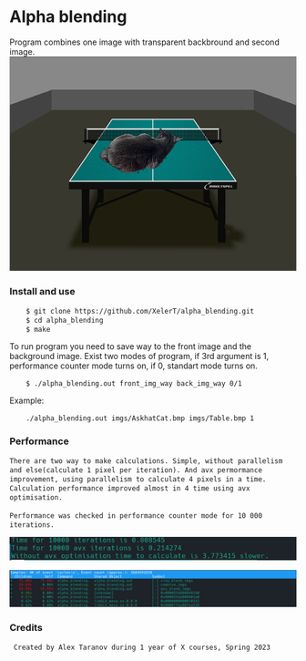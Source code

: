 # Alpha blending

Program combines one image with transparent backbround and second image.
![alt Cat on the table](https://github.com/XelerT/alpha_blending/blob/main/imgs/cat%26table.png)

### Install and use
```
    $ git clone https://github.com/XelerT/alpha_blending.git
    $ cd alpha_blending
    $ make
```
To run program you need to save way to the front image and the background image. Exist two modes of program, if 3rd argument is 1, performance counter mode turns on, if 0, standart mode turns on.
```
    $ ./alpha_blending.out front_img_way back_img_way 0/1
```

Example:
```
    ./alpha_blending.out imgs/AskhatCat.bmp imgs/Table.bmp 1
```

### Performance
    There are two way to make calculations. Simple, without parallelism and else(calculate 1 pixel per iteration). And avx permormance improvement, using parallelism to calculate 4 pixels in a time. Calculation performance improved almost in 4 time using avx optimisation.

    Performance was checked in performance counter mode for 10 000 iterations.
![alt My time counter](https://github.com/XelerT/alpha_blending/blob/main/imgs/my_time.png)

![alt perf outside](https://github.com/XelerT/alpha_blending/blob/main/imgs/perf.png)

### Credits
     Created by Alex Taranov during 1 year of X courses, Spring 2023


